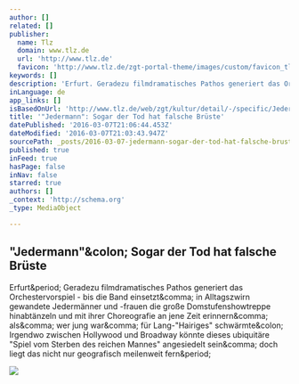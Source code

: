 ```yaml
---
author: []
related: []
publisher:
  name: Tlz
  domain: www.tlz.de
  url: 'http://www.tlz.de'
  favicon: 'http://www.tlz.de/zgt-portal-theme/images/custom/favicon_tlz.ico'
keywords: []
description: 'Erfurt. Geradezu filmdramatisches Pathos generiert das Orchestervorspiel - bis die Band einsetzt, in Alltagszwirn gewandete Jedermänner und -frauen die große Domstufenshowtreppe hinabtänzeln und mit ihrer Choreografie an jene Zeit erinnern, als, wer jung war, für Lang-"Hairiges" schwärmte: Irgendwo zwischen Hollywood und Broadway könnte dieses ubiquitäre "Spiel vom Sterben des reichen Mannes" angesiedelt sein, doch liegt das nicht nur geografisch meilenweit fern.'
inLanguage: de
app_links: []
isBasedOnUrl: 'http://www.tlz.de/web/zgt/kultur/detail/-/specific/Jedermann-Sogar-der-Tod-hat-falsche-Brueste-1805308981'
title: '"Jedermann": Sogar der Tod hat falsche Brüste'
datePublished: '2016-03-07T21:06:44.453Z'
dateModified: '2016-03-07T21:03:43.947Z'
sourcePath: _posts/2016-03-07-jedermann-sogar-der-tod-hat-falsche-bruste.md
published: true
inFeed: true
hasPage: false
inNav: false
starred: true
authors: []
_context: 'http://schema.org'
_type: MediaObject

---
```

<article style=""><h1>"Jedermann"&amp;colon; Sogar der Tod hat falsche Brüste</h1><p>Erfurt&amp;period; Geradezu filmdramatisches Pathos generiert das Orchestervorspiel - bis die Band einsetzt&amp;comma; in Alltagszwirn gewandete Jedermänner und -frauen die große Domstufenshowtreppe hinabtänzeln und mit ihrer Choreografie an jene Zeit erinnern&amp;comma; als&amp;comma; wer jung war&amp;comma; für Lang-"Hairiges" schwärmte&amp;colon; Irgendwo zwischen Hollywood und Broadway könnte dieses ubiquitäre "Spiel vom Sterben des reichen Mannes" angesiedelt sein&amp;comma; doch liegt das nicht nur geografisch meilenweit fern&amp;period;</p><img src="http://media101.zgt.de.cdn.tlz.de/content/90/95/91/5I/9095915ITOKSEPSHI_FH5RDJGZZARAJZYGVUNEVRN511072014/D941920106090.JPG" /></article>